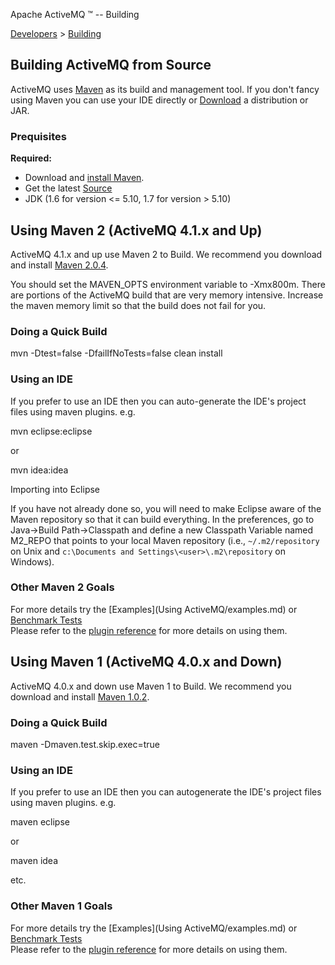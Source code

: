 Apache ActiveMQ ™ -- Building 

[Developers](developers.md) > [Building](Developers/building.md)


Building ActiveMQ from Source
-----------------------------

ActiveMQ uses [Maven](http://maven.apache.org/) as its build and management tool. If you don't fancy using Maven you can use your IDE directly or [Download](OverviewOverview/Overview/download.md) a distribution or JAR.

### Prequisites

**Required:**

*   Download and [install Maven](http://maven.apache.orgOverviewOverview/Overview/download.md).
*   Get the latest [Source](Developers/source.md)
*   JDK (1.6 for version <= 5.10, 1.7 for version > 5.10)

Using Maven 2 (ActiveMQ 4.1.x and Up)
-------------------------------------

ActiveMQ 4.1.x and up use Maven 2 to Build. We recommend you download and install [Maven 2.0.4](http://maven.apache.orgOverviewOverview/Overview/download.md).

You should set the MAVEN_OPTS environment variable to -Xmx800m. There are portions of the ActiveMQ build that are very memory intensive. Increase the maven memory limit so that the build does not fail for you.

### Doing a Quick Build

mvn -Dtest=false -DfailIfNoTests=false clean install 

### Using an IDE

If you prefer to use an IDE then you can auto-generate the IDE's project files using maven plugins. e.g.

mvn eclipse:eclipse

or

mvn idea:idea

Importing into Eclipse

If you have not already done so, you will need to make Eclipse aware of the Maven repository so that it can build everything. In the preferences, go to Java->Build Path->Classpath and define a new Classpath Variable named M2_REPO that points to your local Maven repository (i.e., `~/.m2/repository` on Unix and `c:\Documents and Settings\<user>\.m2\repository` on Windows).

### Other Maven 2 Goals

For more details try the [Examples](Using ActiveMQ/examples.md) or [Benchmark Tests](Developers/benchmark-tests.md)  
Please refer to the [plugin reference](http://maven.apache.org/plugins/index.html) for more details on using them.

Using Maven 1 (ActiveMQ 4.0.x and Down)
---------------------------------------

ActiveMQ 4.0.x and down use Maven 1 to Build. We recommend you download and install [Maven 1.0.2](http://maven.apache.org/maven-1.x/startOverviewOverview/Overview/download.md).

### Doing a Quick Build

maven -Dmaven.test.skip.exec=true

### Using an IDE

If you prefer to use an IDE then you can autogenerate the IDE's project files using maven plugins. e.g.

maven eclipse

or

maven idea

etc.

### Other Maven 1 Goals

For more details try the [Examples](Using ActiveMQ/examples.md) or [Benchmark Tests](Developers/benchmark-tests.md)  
Please refer to the [plugin reference](http://maven.apache.org/maven-1.x/plugins/bundled/) for more details on using them.

